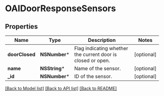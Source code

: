 # OAIDoorResponseSensors

## Properties
Name | Type | Description | Notes
------------ | ------------- | ------------- | -------------
**doorClosed** | **NSNumber*** | Flag indicating whether the current door is closed or open. | [optional] 
**name** | **NSString*** | Name of the sensor. | [optional] 
**_id** | **NSNumber*** | ID of the sensor. | [optional] 

[[Back to Model list]](../README.md#documentation-for-models) [[Back to API list]](../README.md#documentation-for-api-endpoints) [[Back to README]](../README.md)


